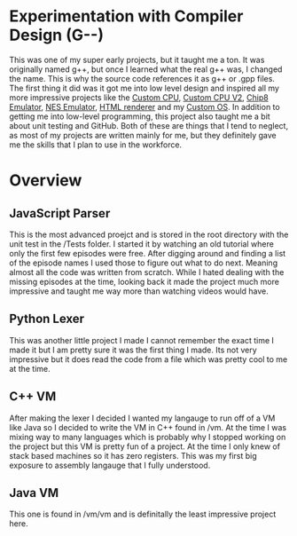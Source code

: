 # Experimentation with Compiler Design (G--)

This was one of my super early projects, but it taught me a ton. It was originally named g++, but once I learned what the real g++ was, I changed the name. This is why the source code references it as g++ or .gpp files. The first thing it did was it got me into low level design and inspired all my more impressive projects like the [Custom CPU](), [Custom CPU V2](), [Chip8 Emulator](), [NES Emulator](), [HTML renderer]() and my [Custom OS](). In addition to getting me into low-level programming, this project also taught me a bit about unit testing and GitHub. Both of these are things that I tend to neglect, as most of my projects are written mainly for me, but they definitely gave me the skills that I plan to use in the workforce.

# Overview

## JavaScript Parser

This is the most advanced proejct and is stored in the root directory with the unit test in the /Tests folder. I started it by watching an old tutorial where only the first few episodes were free. After digging around and finding a list of the episode names I used those to figure out what to do next. Meaning almost all the code was written from scratch. While I hated dealing with the missing episodes at the time, looking back it made the project much more impressive and taught me way more than watching videos would have.

## Python Lexer

This was another little project I made I cannot remember the exact time I made it but I am pretty sure it was the first thing I made. Its not very impressive but it does read the code from a file which was pretty cool to me at the time.

## C++ VM

After making the lexer I decided I wanted my langauge to run off of a VM like Java so I decided to write the VM in C++ found in /vm. At the time I was mixing way to many languages which is probably why I stopped working on the project but this VM is pretty fun of a project. At the time I only knew of stack based machines so it has zero registers. This was my first big exposure to assembly langauge that I fully understood.

## Java VM

This one is found in /vm/vm and is definitally the least impressive project here. 
